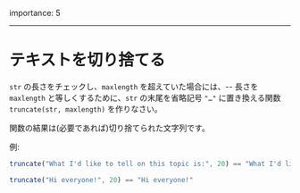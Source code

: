 importance: 5

---

# テキストを切り捨てる

`str` の長さをチェックし、`maxlength` を超えていた場合には、-- 長さを `maxlength` と等しくするために、`str` の末尾を省略記号 `"…"` に置き換える関数 `truncate(str, maxlength)` を作りなさい。

関数の結果は(必要であれば)切り捨てられた文字列です。

例:

```js
truncate("What I'd like to tell on this topic is:", 20) == "What I'd like to te…"

truncate("Hi everyone!", 20) == "Hi everyone!"
```
